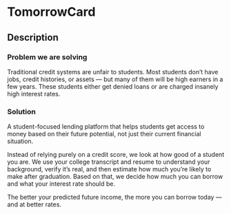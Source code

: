 # TomorrowCard

## Description

### Problem we are solving
Traditional credit systems are unfair to students. Most students don’t have jobs, credit histories, or assets — but many of them will be high earners in a few years. These students either get denied loans or are charged insanely high interest rates.

### Solution
A student-focused lending platform that helps students get access to money based on their future potential, not just their current financial situation.

Instead of relying purely on a credit score, we look at how good of a student you are. We use your college transcript and resume to understand your background, verify it’s real, and then estimate how much you’re likely to make after graduation. Based on that, we decide how much you can borrow and what your interest rate should be.

The better your predicted future income, the more you can borrow today — and at better rates.

